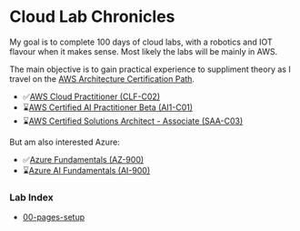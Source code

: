# Cloud Lab Chronicles
My goal is to complete 100 days of cloud labs, with a robotics and IOT flavour when it makes sense. Most likely the labs will be mainly in AWS.

The main objective is to gain practical experience to suppliment theory as I travel on the [AWS Architecture Certification Path](https://d1.awsstatic.com/training-and-certification/docs/AWS_certification_paths.pdf). 
- ✅[AWS Cloud Practitioner (CLF-C02)](https://aws.amazon.com/certification/certified-cloud-practitioner/) 
- ⌛[AWS Certified AI Practitioner Beta (AI1-C01)](https://aws.amazon.com/certification/certified-ai-practitioner/)
- ⌛[AWS Certified Solutions Architect - Associate (SAA-C03)](https://aws.amazon.com/certification/certified-solutions-architect-associate/)

But am also interested Azure:
- ✅[Azure Fundamentals (AZ-900)](https://learn.microsoft.com/en-us/credentials/certifications/azure-fundamentals/) 
- ⌛[Azure AI Fundamentals (AI-900)](https://learn.microsoft.com/en-us/credentials/certifications/azure-ai-fundamentals/)

### Lab Index
- [00-pages-setup](https://github.com/matthewww/cloud-lab-chronicles/blob/main/00-pages-setup.md)
